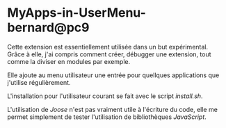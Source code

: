 # MyApps-in-UserMenu-bernard@pc9
Cette extension est essentiellement utilisée dans un but expérimental. Grâce à elle,  j'ai compris comment créer, débugger une extension, tout comme la diviser en modules par exemple.

Elle ajoute au menu utilisateur une entrée pour quellques applications que j'utilise régulièrement.

L'installation pour l'utilisateur courant se fait avec le script _install.sh_.

L'utilisation de _Joose_ n'est pas vraiment utile à l'écriture du code, elle me permet simplement de tester l'utilisation de bibliothèques _JavaScript_.
